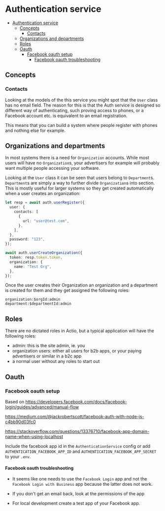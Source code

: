 # Authentication service

- [Authentication service](#authentication-service)
  - [Concepts](#concepts)
    - [Contacts](#contacts)
  - [Organizations and departments](#organizations-and-departments)
  - [Roles](#roles)
  - [Oauth](#oauth)
    - [Facebook oauth setup](#facebook-oauth-setup)
      - [Facebook oauth troubleshooting](#facebook-oauth-troubleshooting)

## Concepts

### Contacts

Looking at the models of the this service you might spot that the `User` class has no email field. The reason for this is that the Auth service is designed so different way of authenticating, such proving access to phones, or a Facebook account etc. is equivalent to an email registration.

This means that you can build a system where people register with phones and nothing else for example.

## Organizations and departments

In most systems there is a need for `Organization` accounts. While most users will have no `Organization`s, your advertisers for example will probably want multiple people accessing your software.

Looking at the `User` class it can be seen that users belong to `Department`s. `Department`s are simply a way to further divide `Organization`s into section. This is mostly useful for larger systems so they get created automatically when a user creates an organization:

```ts
let resp = await auth.userRegister({
  user: {
    contacts: [
      {
        url: "user@test.com",
      },
    ],
  },
  password: "123",
});

await auth.userCreateOrganization({
  token: resp.token.token,
  organization: {
    name: "Test Org",
  },
});
```

Once the user creates their Organization an organization and a department is created for them and they get assigned the following roles:

```
organization:$orgId:admin
department:$departmentId:admin
```

## Roles

There are no dictated roles in Actio, but a typical application will have the following roles:

- admin: this is the site admin, ie. you
- organization users: either all users for b2b apps, or your paying advertisers or similar in a b2c app
- a normal user without any roles to start out

## Oauth

### Facebook oauth setup

Based on https://developers.facebook.com/docs/facebook-login/guides/advanced/manual-flow

https://medium.com/@jackrobertscott/facebook-auth-with-node-js-c4bb90d03fc0

https://stackoverflow.com/questions/13376710/facebook-app-domain-name-when-using-localhost

Include the facebook app id in the `AuthenticationService` config or add `AUTHENTICATION_FACEBOOK_APP_ID` and `AUTHENTICATION_FACEBOOK_APP_SECRET` to your `.env`.


#### Facebook oauth troubleshooting

- It seems like one needs to use the `Facebook Login` app and not the `Facebook Login with Business` app because the latter does not work.

- If you don't get an email back, look at the permissions of the app

- For local development create a test app of your Facebook app.